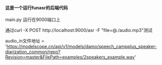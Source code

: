 #### 这是一个运行funasr的后端代码

main.py 运行在9000端口上

通过curl -X POST http://localhost:9000/asr -F "file=@./audio.mp3"测试

audio_in文件地址 = 'https://modelscope.cn/api/v1/models/damo/speech_campplus_speaker-diarization_common/repo?Revision=master&FilePath=examples/2speakers_example.wav'
